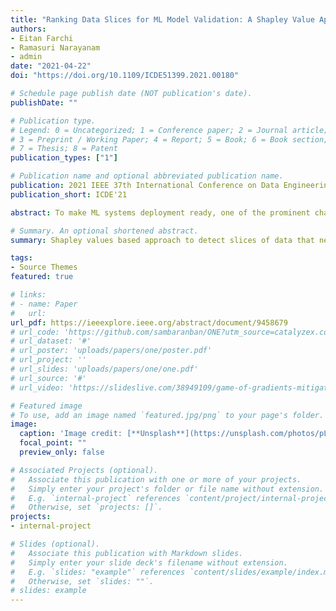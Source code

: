 ```yaml
---
title: "Ranking Data Slices for ML Model Validation: A Shapley Value Approach"
authors:
- Eitan Farchi
- Ramasuri Narayanam
- admin
date: "2021-04-22"
doi: "https://doi.org/10.1109/ICDE51399.2021.00180"

# Schedule page publish date (NOT publication's date).
publishDate: ""

# Publication type.
# Legend: 0 = Uncategorized; 1 = Conference paper; 2 = Journal article;
# 3 = Preprint / Working Paper; 4 = Report; 5 = Book; 6 = Book section;
# 7 = Thesis; 8 = Patent
publication_types: ["1"]

# Publication name and optional abbreviated publication name.
publication: 2021 IEEE 37th International Conference on Data Engineering (ICDE)
publication_short: ICDE'21

abstract: To make ML systems deployment ready, one of the prominent challenges is to debug the performance issues of the trained ML models. This can be done by associating the issues with a set of Data Slices - aggregates of validation data records - to help the developers investigate these technical issues at a deeper level of granularity. Since the possible number of data slices are exponential in number, there is a need to prioritize the order (i.e. ranking) of slices before presenting to the users. However, there does not exist any work that deals with ranking these automatically generated slices and we refer to this problem as the data slice ranking problem (DSRP). This problem is challenging to address as the top ranked slices should contain significant error concentration (i.e. number of mis-classified data points), be statistically significant (i.e. having large size), and be non-redundant (i.e. contain unique mis-classified data points).In this paper, we tackle this challenging problem by proposing a novel game theoretic framework building upon Shapley value concept to derive a rank order for a given collection of data slices. In particular, we formally present a scheme that explicitly accounts only for the error concentration and we refer to this as Shapley Slice Ranking with Error concentration (SSR-E). We then prove a few useful properties of this scheme. Using thorough experimentation on 7 open source data sets, we demonstrate the superior performance of SSR mechanism vis-à-vis two baseline methods.

# Summary. An optional shortened abstract.
summary: Shapley values based approach to detect slices of data that needs to be analyzed to debug the performance of a black-box ML model.

tags:
- Source Themes
featured: true

# links:
# - name: Paper
#   url: 
url_pdf: https://ieeexplore.ieee.org/abstract/document/9458679
# url_code: 'https://github.com/sambaranban/ONE?utm_source=catalyzex.com'
# url_dataset: '#'
# url_poster: 'uploads/papers/one/poster.pdf'
# url_project: ''
# url_slides: 'uploads/papers/one/one.pdf'
# url_source: '#'
# url_video: 'https://slideslive.com/38949109/game-of-gradients-mitigating-irrelevant-clients-in-federated-learning'

# Featured image
# To use, add an image named `featured.jpg/png` to your page's folder. 
image:
  caption: 'Image credit: [**Unsplash**](https://unsplash.com/photos/pLCdAaMFLTE)'
  focal_point: ""
  preview_only: false

# Associated Projects (optional).
#   Associate this publication with one or more of your projects.
#   Simply enter your project's folder or file name without extension.
#   E.g. `internal-project` references `content/project/internal-project/index.md`.
#   Otherwise, set `projects: []`.
projects:
- internal-project

# Slides (optional).
#   Associate this publication with Markdown slides.
#   Simply enter your slide deck's filename without extension.
#   E.g. `slides: "example"` references `content/slides/example/index.md`.
#   Otherwise, set `slides: ""`.
# slides: example
---
```

<!-- 
{{% callout note %}}
Click the *Cite* button above to demo the feature to enable visitors to import publication metadata into their reference management software.
{{% /callout %}}

{{% callout note %}}
Create your slides in Markdown - click the *Slides* button to check out the example.
{{% /callout %}}

Supplementary notes can be added here, including [code, math, and images](https://wowchemy.com/docs/writing-markdown-latex/). -->
